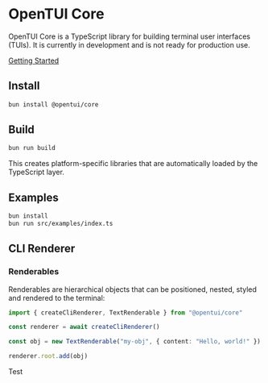 # OpenTUI Core

OpenTUI Core is a TypeScript library for building terminal user interfaces (TUIs). It is currently in
development and is not ready for production use.

[Getting Started](docs/getting-started.md)

## Install

```bash
bun install @opentui/core
```

## Build

```bash
bun run build
```

This creates platform-specific libraries that are automatically loaded by the TypeScript layer.

## Examples

```bash
bun install
bun run src/examples/index.ts
```

## CLI Renderer

### Renderables

Renderables are hierarchical objects that can be positioned, nested, styled and rendered to the terminal:

```typescript
import { createCliRenderer, TextRenderable } from "@opentui/core"

const renderer = await createCliRenderer()

const obj = new TextRenderable("my-obj", { content: "Hello, world!" })

renderer.root.add(obj)
```

Test
